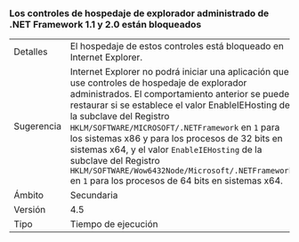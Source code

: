 ### <a name="managed-browser-hosting-controls-from-the-net-framework-11-and-20-are-blocked"></a>Los controles de hospedaje de explorador administrado de .NET Framework 1.1 y 2.0 están bloqueados

|   |   |
|---|---|
|Detalles|El hospedaje de estos controles está bloqueado en Internet Explorer.|
|Sugerencia|Internet Explorer no podrá iniciar una aplicación que use controles de hospedaje de explorador administrados. El comportamiento anterior se puede restaurar si se establece el valor EnableIEHosting de la subclave del Registro <code>HKLM/SOFTWARE/MICROSOFT/.NETFramework</code> en <code>1</code> para los sistemas x86 y para los procesos de 32 bits en sistemas x64, y el valor <code>EnableIEHosting</code> de la subclave del Registro <code>HKLM/SOFTWARE/Wow6432Node/Microsoft/.NETFramework</code> en <code>1</code> para los procesos de 64 bits en sistemas x64.|
|Ámbito|Secundaria|
|Versión|4.5|
|Tipo|Tiempo de ejecución|

